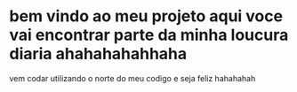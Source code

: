 # bem vindo ao meu projeto aqui voce vai encontrar parte da minha loucura diaria ahahahahahhaha
vem codar utilizando o norte do meu codigo e seja feliz hahahahah